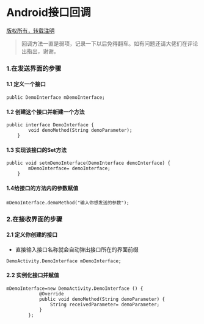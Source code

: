 # Android接口回调

[版权所有，转载注明]()

>回调方法一直是弱项，记录一下以后免得翻车。如有问题还请大佬们在评论出指出，谢谢。

### 1.在发送界面的步骤
#### 1.1 定义一个接口
```
public DemoInterface mDemoInterface;
```

#### 1.2 创建这个接口并新建一个方法
``` 
public interface DemoInterface {
        void demoMethod(String demoParameter);
    }
```

#### 1.3 实现该接口的Set方法
```
public void setmDemoInterface(DemoInterface demoInterface) {
        mDemoInterface= demoInterface;
    }
```

#### 1.4给接口的方法内的参数赋值
```
mDemoInterface.demoMethod("输入你想发送的参数");
```

### 2.在接收界面的步骤
#### 2.1 定义你创建的接口
- 直接输入接口名称就会自动弹出接口所在的界面前缀
```
DemoActivity.DemoInterface mDemoInterface;
```

#### 2.2 实例化接口并赋值
```
mDemoInterface=new DemoActivity.DemoInterface () {
            @Override
            public void demoMethod(String demoParameter) {
                String receivedParameter= demoParameter;
            }
        };
```
